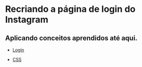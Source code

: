 # Recriando a página de login do Instagram

## Aplicando conceitos aprendidos até aqui. 

- [Login](login.html)

- [CSS](style.css)